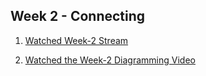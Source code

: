 ## Week 2 - Connecting

1. [Watched Week-2 Stream](https://www.youtube.com/watch?v=pWCejw1Mk50&list=PLBfufR7vyJJ4q5YCPl4o2XAzGRZUjuD-A&index=46&pp=iAQB)

2. [Watched the Week-2 Diagramming Video](https://www.youtube.com/watch?v=0qmT0aMX1WQ&list=PLBfufR7vyJJ4q5YCPl4o2XAzGRZUjuD-A&index=50&t=184s&pp=iAQB)
